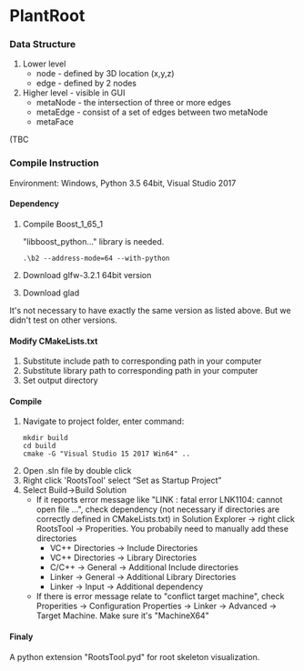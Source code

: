 # PlantRoot
### Data Structure ###
1. Lower level
   - node - defined by 3D location (x,y,z)
   - edge - defined by 2 nodes
2. Higher level - visible in GUI
   - metaNode - the intersection of three or more edges
   - metaEdge - consist of a set of edges between two metaNode
   - metaFace

(TBC  
### Compile Instruction ###
Environment: Windows, Python 3.5 64bit, Visual Studio 2017
#### Dependency ####
1. Compile Boost_1_65_1
   
   "libboost_python..." library is needed. 
   ```
   .\b2 --address-mode=64 --with-python
   ```
2. Download glfw-3.2.1 64bit version
3. Download glad

It's not necessary to have exactly the same version as listed above. But we didn't test on other versions.
#### Modify CMakeLists.txt #### 
1. Substitute include path to corresponding path in your computer
2. Substitute library path to corresponding path in your computer
3. Set output directory

#### Compile #### 
1. Navigate to project folder, enter command:
   ```
   mkdir build
   cd build
   cmake -G "Visual Studio 15 2017 Win64" ..
   ```
2. Open .sln file by double click
3. Right click 'RootsTool' select “Set as Startup Project”
4. Select Build->Build Solution
   - If it reports error message like "LINK : fatal error LNK1104: cannot open file ...", check dependency (not necessary if directories are correctly defined in CMakeLists.txt) in Solution Explorer -> right click RootsTool -> Properities. You probabily need to manually add these directories
     - VC++ Directories -> Include Directories
     - VC++ Directories -> Library Directories
     - C/C++ -> General -> Additional Include directories
     - Linker -> General -> Additional Library Directories
     - Linker -> Input -> Additional dependency
   - If there is error message relate to "conflict target machine", check Properities -> Configuration Properties -> Linker -> Advanced -> Target Machine. Make sure it's "MachineX64"

#### Finaly ####
A python extension "RootsTool.pyd" for root skeleton visualization.
